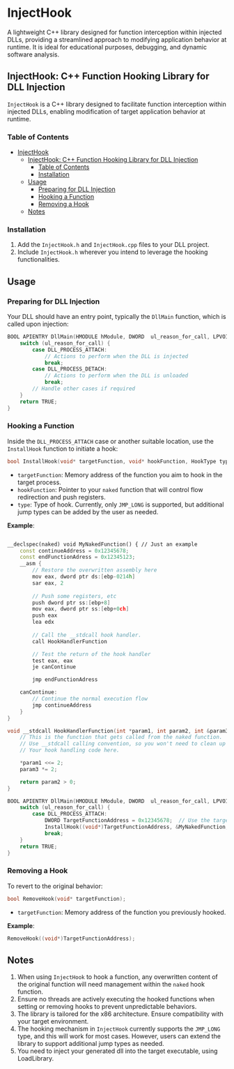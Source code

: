 # InjectHook

A lightweight C++ library designed for function interception within injected DLLs, providing a streamlined approach to modifying application behavior at runtime. It is ideal for educational purposes, debugging, and dynamic software analysis.

## InjectHook: C++ Function Hooking Library for DLL Injection

`InjectHook` is a C++ library designed to facilitate function interception within injected DLLs, enabling modification of target application behavior at runtime.

### Table of Contents

- [InjectHook](#injecthook)
  - [InjectHook: C++ Function Hooking Library for DLL Injection](#injecthook-c-function-hooking-library-for-dll-injection)
    - [Table of Contents](#table-of-contents)
    - [Installation](#installation)
  - [Usage](#usage)
    - [Preparing for DLL Injection](#preparing-for-dll-injection)
    - [Hooking a Function](#hooking-a-function)
    - [Removing a Hook](#removing-a-hook)
  - [Notes](#notes)

### Installation

1. Add the `InjectHook.h` and `InjectHook.cpp` files to your DLL project.
2. Include `InjectHook.h` wherever you intend to leverage the hooking functionalities.

## Usage

### Preparing for DLL Injection

Your DLL should have an entry point, typically the `DllMain` function, which is called upon injection:

```cpp
BOOL APIENTRY DllMain(HMODULE hModule, DWORD  ul_reason_for_call, LPVOID lpReserved) {
    switch (ul_reason_for_call) {
        case DLL_PROCESS_ATTACH:
            // Actions to perform when the DLL is injected
            break;
        case DLL_PROCESS_DETACH:
            // Actions to perform when the DLL is unloaded
            break;
        // Handle other cases if required
    }
    return TRUE;
}
```

### Hooking a Function

Inside the `DLL_PROCESS_ATTACH` case or another suitable location, use the `InstallHook` function to initiate a hook:

```cpp
bool InstallHook(void* targetFunction, void* hookFunction, HookType type);
```

- `targetFunction`: Memory address of the function you aim to hook in the target process.
- `hookFunction`: Pointer to your `naked` function that will control flow redirection and push registers.
- `type`: Type of hook. Currently, only `JMP_LONG` is supported, but additional jump types can be added by the user as needed.

**Example**:

```cpp

__declspec(naked) void MyNakedFunction() { // Just an example
    const continueAddress = 0x12345678;
    const endFunctionAdress = 0x12345123;
    __asm {
        // Restore the overwritten assembly here
        mov eax, dword ptr ds:[ebp-0214h]
        sar eax, 2
         
        // Push some registers, etc        
        push dword ptr ss:[ebp+8]
        mov eax, dword ptr ss:[ebp+0ch]
        push eax
        lea edx
       
        // Call the __stdcall hook handler.
        call HookHandlerFunction

        // Test the return of the hook handler
        test eax, eax
        je canContinue

        jmp endFunctionAdress      

    canContinue:
        // Continue the normal execution flow
        jmp continueAddress
    }
}

void __stdcall HookHandlerFunction(int *param1, int param2, int &param3) {
    // This is the function that gets called from the naked function.
    // Use __stdcall calling convention, so you won't need to clean up the stack
    // Your hook handling code here.

    *param1 <<= 2;
    param3 *= 2;

    return param2 > 0;
}

BOOL APIENTRY DllMain(HMODULE hModule, DWORD  ul_reason_for_call, LPVOID lpReserved) {
    switch (ul_reason_for_call) {
        case DLL_PROCESS_ATTACH:
            DWORD TargetFunctionAddress = 0x12345678;  // Use the target address of the main program
            InstallHook((void*)TargetFunctionAddress, &MyNakedFunction, HookLib::JMP_LONG);
            break;
    }
    return TRUE;
}
```

### Removing a Hook

To revert to the original behavior:

```cpp
bool RemoveHook(void* targetFunction);
```

- `targetFunction`: Memory address of the function you previously hooked.

**Example**:

```cpp
RemoveHook((void*)TargetFunctionAddress);
```

## Notes

1. When using `InjectHook` to hook a function, any overwritten content of the original function will need management within the `naked` hook function.
2. Ensure no threads are actively executing the hooked functions when setting or removing hooks to prevent unpredictable behaviors.
3. The library is tailored for the x86 architecture. Ensure compatibility with your target environment.
4. The hooking mechanism in `InjectHook` currently supports the `JMP_LONG` type, and this will work for most cases. However, users can extend the library to support additional jump types as needed.
5. You need to inject your generated dll into the target executable, using LoadLibrary.
